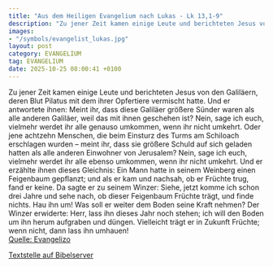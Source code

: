 ```yaml
---
title: "Aus dem Heiligen Evangelium nach Lukas - Lk 13,1-9"
description: "Zu jener Zeit kamen einige Leute und berichteten Jesus von den Galiläern, deren Blut Pilatus mit dem ihrer Opfertiere vermischt hatte. Und er antwortete ihnen: Meint ihr, dass diese Galiläer größere Sünder waren als alle anderen Galiläer, weil das mit ihnen geschehen ist? Nein, s...."
images:
- "/symbols/evangelist_lukas.jpg"
layout: post
category: EVANGELIUM
tag: EVANGELIUM
date: 2025-10-25 08:00:41 +0100
---
```

Zu jener Zeit kamen einige Leute und berichteten Jesus von den Galiläern, deren Blut Pilatus mit dem ihrer Opfertiere vermischt hatte.
Und er antwortete ihnen: Meint ihr, dass diese Galiläer größere Sünder waren als alle anderen Galiläer, weil das mit ihnen geschehen ist?
Nein, sage ich euch, vielmehr werdet ihr alle genauso umkommen, wenn ihr nicht umkehrt.<!--more-->
Oder jene achtzehn Menschen, die beim Einsturz des Turms am Schiloach erschlagen wurden – meint ihr, dass sie größere Schuld auf sich geladen hatten als alle anderen Einwohner von Jerusalem?
Nein, sage ich euch, vielmehr werdet ihr alle ebenso umkommen, wenn ihr nicht umkehrt.
Und er erzählte ihnen dieses Gleichnis: Ein Mann hatte in seinem Weinberg einen Feigenbaum gepflanzt; und als er kam und nachsah, ob er Früchte trug, fand er keine.
Da sagte er zu seinem Winzer: Siehe, jetzt komme ich schon drei Jahre und sehe nach, ob dieser Feigenbaum Früchte trägt, und finde nichts. Hau ihn um! Was soll er weiter dem Boden seine Kraft nehmen?
Der Winzer erwiderte: Herr, lass ihn dieses Jahr noch stehen; ich will den Boden um ihn herum aufgraben und düngen.
Vielleicht trägt er in Zukunft Früchte; wenn nicht, dann lass ihn umhauen!<br>
[Quelle: Evangelizo](https://evangeliumtagfuertag.org/DE/gospel)

[Textstelle auf Bibelserver](https://www.bibleserver.com/EU/Lukas13,1-9)
